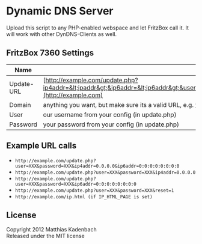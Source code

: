 Dynamic DNS Server
==================

Upload this script to any PHP-enabled webspace and let FritzBox call it. It will work with other DynDNS-Clients as well.


FritzBox 7360 Settings
----------------------

Name         | Value
------------ | -------------
Update-URL   | [http://example.com/update.php?ip4addr=&lt;ipaddr&gt;&ip6addr=&lt;ip6addr&gt;&user=&lt;username&gt;&password=&lt;pass&gt;&domain=&lt;domain&gt;](http://example.com)
Domain       | anything you want, but make sure its a valid URL, e.g. www.example.com
User         | our username from your config (in update.php)
Password     | your password from your config (in update.php)

Example URL calls
-----------------
* `http://example.com/update.php?user=XXX&password=XXX&ip4addr=0.0.0.0&ip6addr=0:0:0:0:0:0:0:0`
* `http://example.com/update.php?user=XXX&password=XXX&ip4addr=0.0.0.0`
* `http://example.com/update.php?user=XXX&password=XXX&ip6addr=0:0:0:0:0:0:0:0`
* `http://example.com/update.php?user=XXX&password=XXX&reset=1`
* `http://example.com/ip.html (if IP_HTML_PAGE is set)`

License
-------
Copyright 2012 Matthias Kadenbach  
Released under the MIT license


